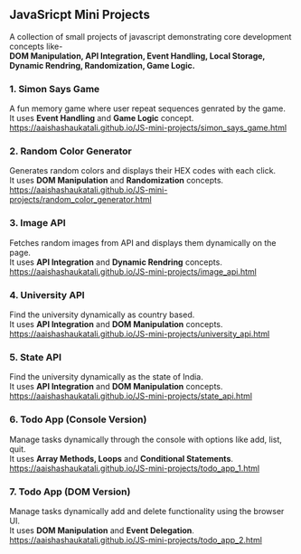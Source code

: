 ## JavaSricpt Mini Projects
A collection of small projects of javascript demonstrating core development concepts like-<br> **DOM Manipulation, API Integration, Event Handling, Local Storage, Dynamic Rendring, Randomization, Game Logic.**

### 1. Simon Says Game
A fun memory game where user repeat sequences genrated by the game.<br>
It uses **Event Handling** and **Game Logic** concept.<br>
https://aaishashaukatali.github.io/JS-mini-projects/simon_says_game.html

### 2. Random Color Generator
Generates random colors and displays their HEX codes with each click.<br>
It uses **DOM Manipulation** and **Randomization** concepts.<br>
https://aaishashaukatali.github.io/JS-mini-projects/random_color_generator.html

### 3. Image API
Fetches random images from API and displays them dynamically on the page.<br>
It uses **API Integration** and **Dynamic Rendring** concepts.<br>
https://aaishashaukatali.github.io/JS-mini-projects/image_api.html

### 4. University API
Find the university dynamically as country based.<br>
It uses **API Integration** and **DOM Manipulation** concepts.<br>
https://aaishashaukatali.github.io/JS-mini-projects/university_api.html

### 5. State API
Find the university dynamically as the state of India.<br>
It uses **API Integration** and **DOM Manipulation** concepts.<br>
https://aaishashaukatali.github.io/JS-mini-projects/state_api.html

### 6. Todo App (Console Version)
Manage tasks dynamically through the console with options like add, list, quit.<br>
It uses **Array Methods, Loops** and **Conditional Statements**.<br>
https://aaishashaukatali.github.io/JS-mini-projects/todo_app_1.html

### 7. Todo App (DOM Version)
Manage tasks  dynamically add and delete functionality using the browser UI.<br>
It uses **DOM Manipulation** and **Event Delegation**.<br>
https://aaishashaukatali.github.io/JS-mini-projects/todo_app_2.html




